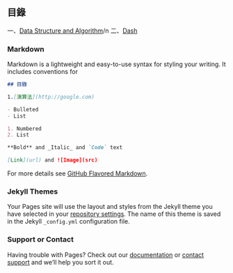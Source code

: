## 目錄

一、[Data Structure and Algorithm](https://github.com/YuTe-Lai/yute-lai.github.io/blob/master/algorithm.md)/n
二、[Dash](https://yute-lai.github.io/yute-dash.github.io/)



### Markdown

Markdown is a lightweight and easy-to-use syntax for styling your writing. It includes conventions for

```markdown
## 目錄

1.[演算法](http://google.com)

- Bulleted
- List

1. Numbered
2. List

**Bold** and _Italic_ and `Code` text

[Link](url) and ![Image](src)
```

For more details see [GitHub Flavored Markdown](https://guides.github.com/features/mastering-markdown/).

### Jekyll Themes

Your Pages site will use the layout and styles from the Jekyll theme you have selected in your [repository settings](https://github.com/YuTe-Lai/yute-lai.github.io/settings). The name of this theme is saved in the Jekyll `_config.yml` configuration file.

### Support or Contact

Having trouble with Pages? Check out our [documentation](https://help.github.com/categories/github-pages-basics/) or [contact support](https://github.com/contact) and we’ll help you sort it out.
